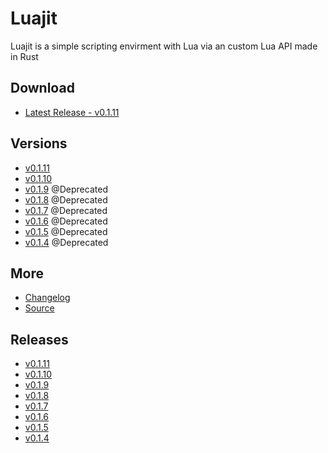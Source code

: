# Luajit

Luajit is a simple scripting envirment with Lua via an custom Lua API
made in Rust

## Download
- [Latest Release - v0.1.11](https://github.com/ShadowDara/LuaAPI-Rust/releases/tag/v0.1.11)

## Versions
- [v0.1.11](./v0.1.11/)
- [v0.1.10](./v0.1.10/)
- [v0.1.9](./v0.1.9/) @Deprecated
- [v0.1.8](./v0.1.8/) @Deprecated
- [v0.1.7](./v0.1.7/) @Deprecated
- [v0.1.6](./v0.1.6/) @Deprecated
- [v0.1.5](./v0.1.5/) @Deprecated
- [v0.1.4](./v0.1.4/) @Deprecated

## More
- [Changelog](./CHANGELOG.md)
- [Source](https://github.com/ShadowDara/LuaAPI-Rust)

## Releases
- [v0.1.11](https://github.com/ShadowDara/LuaAPI-Rust/releases/tag/v0.1.11)
- [v0.1.10](https://github.com/ShadowDara/LuaAPI-Rust/releases/tag/v0.1.10)
- [v0.1.9](https://github.com/ShadowDara/LuaAPI-Rust/releases/tag/v0.1.9)
- [v0.1.8](https://github.com/ShadowDara/LuaAPI-Rust/releases/tag/v0.1.8)
- [v0.1.7](https://github.com/ShadowDara/LuaAPI-Rust/releases/tag/v0.1.7)
- [v0.1.6](https://github.com/ShadowDara/LuaAPI-Rust/releases/tag/v0.1.6)
- [v0.1.5](https://github.com/ShadowDara/LuaAPI-Rust/releases/tag/v0.1.5)
- [v0.1.4](https://github.com/ShadowDara/LuaAPI-Rust/releases/tag/v0.1.4)
